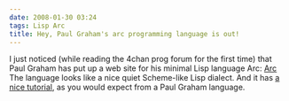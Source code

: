 ```yaml
---
date: 2008-01-30 03:24
tags: Lisp Arc
title: Hey, Paul Graham's arc programming language is out!
---
```


I just noticed (while reading the 4chan prog forum for the first time) that
Paul Graham has put up a web site for his minimal Lisp language Arc:
[Arc](http://arclanguage.org/) The language looks like a nice quiet Scheme-like
Lisp dialect. And it has [a nice tutorial](http://ycombinator.com/arc/tut.txt),
as you would expect from a Paul Graham language.
